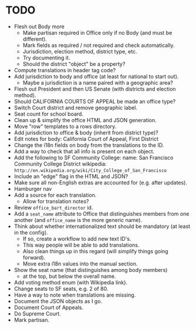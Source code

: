 TODO
====

* Flesh out Body more
  - Make partisan required in Office only if no Body
    (and must be different).
  - Mark fields as required / not required and check automatically.
  - Jurisdiction, election method, district type, etc.
  - Try documenting it.
  - Should the district "object" be a property?
* Compute translations in header tag code?
* Add jurisdiction to body and office (at least for national to start out).
  - Maybe a jurisdiction is a name paired with a geographic area?
* Flesh out President and then US Senate (with districts and election method).
* Should CALIFORNIA COURTS OF APPEAL be made an office type?
* Switch Court district and remove geographic label.
* Seat count for school board.
* Clean up & simplify the office HTML and JSON generation.
* Move "row" templates to a rows directory.
* Add jurisdiction to office & body (inherit from district type)?
* Edit notes for body: California Court of Appeal, First District
* Change the i18n fields on body from the translations to the ID.
* Add a way to check that all info is present on each object.
* Add the following to SF Community College:
    name: San Francisco Community College District
    wikipedia: `http://en.wikipedia.org/wiki/City_College_of_San_Francisco`
* Include an "edge" flag in the HTML and JSON?
* Make sure all non-English extras are accounted for (e.g. after updates).
* Hamburger nav
* Add a source for each translation.
  - Allow for translation notes?
* Review `office_bart_director` id.
* Add a `seat_name` attribute to Office that distinguishes members from
  one another (and `office_name` is the more generic name).
* Think about whether internationalized text should be mandatory
  (at least in the config).
  - If so, create a workflow to add new text ID's.
  - This way people will be able to add translations.
  - Also clean things up in this regard (will simplify things going forward).
  - Move extra i18n values into the manual section.
* Show the seat name (that distinguishes among body members)
  - at the top, but below the overall name.
* Add voting method enum (with Wikipedia link).
* Change seats to SF seats, e.g. 2 of 80.
* Have a way to note when translations are missing.
* Document the JSON objects as I go.
* Document Court of Appeals.
* Do Supreme Court.
* Mark partisan.
